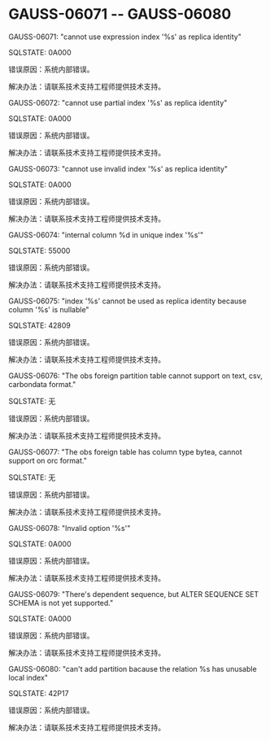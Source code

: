 # GAUSS-06071 -- GAUSS-06080<a name="ZH-CN_TOPIC_0302073718"></a>

GAUSS-06071: "cannot use expression index '%s' as replica identity"

SQLSTATE: 0A000

错误原因：系统内部错误。

解决办法：请联系技术支持工程师提供技术支持。

GAUSS-06072: "cannot use partial index '%s' as replica identity"

SQLSTATE: 0A000

错误原因：系统内部错误。

解决办法：请联系技术支持工程师提供技术支持。

GAUSS-06073: "cannot use invalid index '%s' as replica identity"

SQLSTATE: 0A000

错误原因：系统内部错误。

解决办法：请联系技术支持工程师提供技术支持。

GAUSS-06074: "internal column %d in unique index '%s'"

SQLSTATE: 55000

错误原因：系统内部错误。

解决办法：请联系技术支持工程师提供技术支持。

GAUSS-06075: "index '%s' cannot be used as replica identity because column '%s' is nullable"

SQLSTATE: 42809

错误原因：系统内部错误。

解决办法：请联系技术支持工程师提供技术支持。

GAUSS-06076: "The obs foreign partition table cannot support on text, csv, carbondata format."

SQLSTATE: 无

错误原因：系统内部错误。

解决办法：请联系技术支持工程师提供技术支持。

GAUSS-06077: "The obs foreign table has column type bytea, cannot support on orc format."

SQLSTATE: 无

错误原因：系统内部错误。

解决办法：请联系技术支持工程师提供技术支持。

GAUSS-06078: "Invalid option '%s'"

SQLSTATE: 0A000

错误原因：系统内部错误。

解决办法：请联系技术支持工程师提供技术支持。

GAUSS-06079: "There's dependent sequence, but ALTER SEQUENCE SET SCHEMA is not yet supported."

SQLSTATE: 0A000

错误原因：系统内部错误。

解决办法：请联系技术支持工程师提供技术支持。

GAUSS-06080: "can't add partition bacause the relation %s has unusable local index"

SQLSTATE: 42P17

错误原因：系统内部错误。

解决办法：请联系技术支持工程师提供技术支持。

